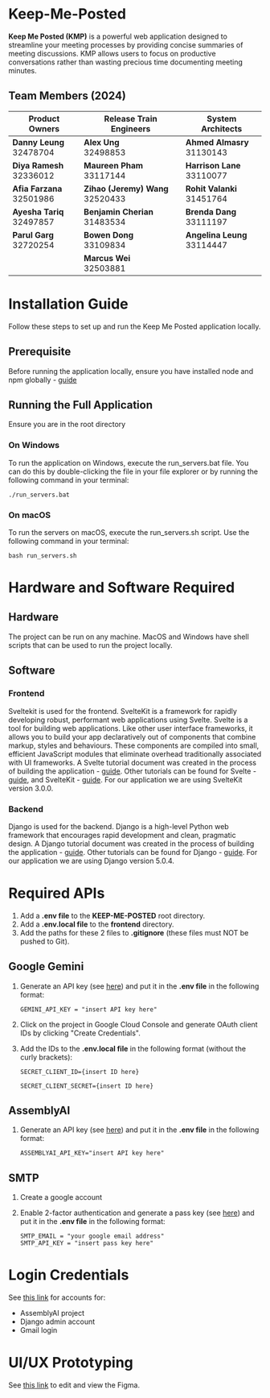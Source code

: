 # Keep-Me-Posted

**Keep Me Posted (KMP)** is a powerful web application designed to streamline your meeting processes by providing concise summaries of meeting discussions. KMP allows users to focus on productive conversations rather than wasting precious time documenting meeting minutes.

## Team Members (2024)


| **Product Owners**                              | **Release Train Engineers**                              | **System Architects**                              |
|-------------------------------------------------|------------------------------------------------|------------------------------------------------|
| **Danny Leung** <br> 32478704 |**Alex Ung** <br> 32498853 | **Ahmed Almasry** <br> 31130143|
| **Diya Ramesh** <br>  32336012 | **Maureen Pham** <br> 33117144 | **Harrison Lane** <br>  33110077 |
| **Afia Farzana** <br>  32501986 | **Zihao (Jeremy) Wang** <br>  32520433 | **Rohit Valanki** <br> 31451764 |
| **Ayesha Tariq** <br>  32497857 | **Benjamin Cherian** <br>  31483534 | **Brenda Dang** <br> 33111197 |
|**Parul Garg** <br> 32720254  |**Bowen Dong** <br>  33109834 | **Angelina Leung** <br> 33114447|
||**Marcus Wei** <br>  32503881 ||                                              |                                                 |

# Installation Guide

Follow these steps to set up and run the Keep Me Posted application locally.

## Prerequisite

Before running the application locally, ensure you have installed node and npm globally - [guide]( https://docs.npmjs.com/downloading-and-installing-node-js-and-npm) 


## Running the Full Application
Ensure you are in the root directory

### On Windows 
To run the application on Windows, execute the run_servers.bat file. You can do this by double-clicking the file in your file explorer or by running the following command in your terminal:
```console
./run_servers.bat
```

### On macOS
To run the servers on macOS, execute the run_servers.sh script. Use the following command in your terminal:
```console
bash run_servers.sh
```

# Hardware and Software Required

## Hardware 
The project can be run on any machine. MacOS and Windows have shell scripts that can be used to run the project locally.

## Software

### Frontend
Sveltekit is used for the frontend. SvelteKit is a framework for rapidly developing robust, performant web applications using Svelte. Svelte is a tool for building web applications. Like other user interface frameworks, it allows you to build your app declaratively out of components that combine markup, styles and behaviours. These components are compiled into small, efficient JavaScript modules that eliminate overhead traditionally associated with UI frameworks. A Svelte tutorial document was created in the process of building the application - [guide](https://docs.google.com/document/d/17psSA8k25k4564wV-8v7a0rGIPiNH81VshTD11CCbUA/edit#heading=h.9ezp793n1bwb). Other tutorials can be found for Svelte - [guide](https://learn.svelte.dev/tutorial/welcome-to-svelte), and SvelteKit - [guide](https://kit.svelte.dev/docs/introduction). For our application we are using SvelteKit version 3.0.0.

### Backend
Django is used for the backend. Django is a high-level Python web framework that encourages rapid development and clean, pragmatic design. A Django tutorial document was created in the process of building the application - [guide](https://docs.google.com/document/d/1YI8r4dVbv2plGCXqexPKSkVPoaYwnvzpAtN_q0XUfro/edit#heading=h.9ezp793n1bwb). Other tutorials can be found for Django - [guide](https://docs.djangoproject.com/en/5.1/). For our application we are using Django version 5.0.4.

# Required APIs
1. Add a **.env file** to the **KEEP-ME-POSTED** root directory.
2. Add a **.env.local file** to the **frontend** directory.
3. Add the paths for these 2 files to **.gitignore** (these files must NOT be pushed to Git).
## Google Gemini
1. Generate an API key (see [here](https://ai.google.dev/gemini-api/docs/api-key)) and put it in the **.env file** in the following format:

    ```
    GEMINI_API_KEY = "insert API key here"
    ```

2. Click on the project in Google Cloud Console and generate OAuth client IDs by clicking "Create Credentials".

3. Add the IDs to the **.env.local file** in the following format (without the curly brackets):

    ```
    SECRET_CLIENT_ID={insert ID here}

    SECRET_CLIENT_SECRET={insert ID here}
    ```

## AssemblyAI
1. Generate an API key (see [here](https://www.assemblyai.com/products/speech-to-text?utm_source=google&utm_medium=cpc&utm_campaign=Brand&utm_term=assemblyai%20api&gad_source=1&gclid=CjwKCAjwuMC2BhA7EiwAmJKRrI_UILFgqbguYibYz-ycmPIH38b_nN6eS8sUZX0ES2pGG_A2ldjJSxoC22IQAvD_BwE)) and put it in the **.env file** in the following format:

    ```
    ASSEMBLYAI_API_KEY="insert API key here"
    ```

## SMTP
1. Create a google account
2. Enable 2-factor authentication and generate a pass key (see [here](https://www.youtube.com/watch?v=RlfyGCxuNVI)) and put it in the **.env file** in the following format:

    ```
    SMTP_EMAIL = "your google email address"
    SMTP_API_KEY = "insert pass key here"
    ```

# Login Credentials
See [this link](https://docs.google.com/document/d/12utGqgSPGZd5jvaNlT22FTJlpHR073LqWaKULZvcidU/edit) for accounts for:
* AssemblyAI project
* Django admin account
* Gmail login

# UI/UX Prototyping
See [this link](https://www.figma.com/design/2ViXY8jjaYoqQUNvJ0zHOE/Keep-Me-Posted-Designs?node-id=2210-441096&t=XM3WtZ90aTzj3E8g-1) to edit and view the Figma.
